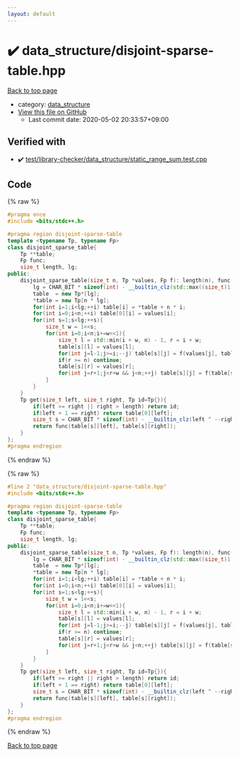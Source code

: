 ```yaml
---
layout: default
---
```


<!-- mathjax config similar to math.stackexchange -->
<script type="text/javascript" async
  src="https://cdnjs.cloudflare.com/ajax/libs/mathjax/2.7.5/MathJax.js?config=TeX-MML-AM_CHTML">
</script>
<script type="text/x-mathjax-config">
  MathJax.Hub.Config({
    TeX: { equationNumbers: { autoNumber: "AMS" }},
    tex2jax: {
      inlineMath: [ ['$','$'] ],
      processEscapes: true
    },
    "HTML-CSS": { matchFontHeight: false },
    displayAlign: "left",
    displayIndent: "2em"
  });
</script>

<script type="text/javascript" src="https://cdnjs.cloudflare.com/ajax/libs/jquery/3.4.1/jquery.min.js"></script>
<script src="https://cdn.jsdelivr.net/npm/jquery-balloon-js@1.1.2/jquery.balloon.min.js" integrity="sha256-ZEYs9VrgAeNuPvs15E39OsyOJaIkXEEt10fzxJ20+2I=" crossorigin="anonymous"></script>
<script type="text/javascript" src="../../assets/js/copy-button.js"></script>
<link rel="stylesheet" href="../../assets/css/copy-button.css" />


# :heavy_check_mark: data_structure/disjoint-sparse-table.hpp

<a href="../../index.html">Back to top page</a>

* category: <a href="../../index.html#c8f6850ec2ec3fb32f203c1f4e3c2fd2">data_structure</a>
* <a href="{{ site.github.repository_url }}/blob/master/data_structure/disjoint-sparse-table.hpp">View this file on GitHub</a>
    - Last commit date: 2020-05-02 20:33:57+09:00




## Verified with

* :heavy_check_mark: <a href="../../verify/test/library-checker/data_structure/static_range_sum.test.cpp.html">test/library-checker/data_structure/static_range_sum.test.cpp</a>


## Code

<a id="unbundled"></a>
{% raw %}
```cpp
#pragma once
#include <bits/stdc++.h>

#pragma region disjoint-sparse-table
template <typename Tp, typename Fp>
class disjoint_sparse_table{
    Tp **table;
    Fp func;
    size_t length, lg;
public:
    disjoint_sparse_table(size_t n, Tp *values, Fp f): length(n), func(f){
        lg = CHAR_BIT * sizeof(int) - __builtin_clz(std::max((size_t)1, n-1));
        table  = new Tp*[lg];
        *table = new Tp[n * lg];
        for(int i=1;i<lg;++i) table[i] = *table + n * i;
        for(int i=0;i<n;++i) table[0][i] = values[i];
        for(int s=1;s<lg;++s){
            size_t w = 1<<s;
            for(int i=0;i<n;i+=w<<1){
                size_t l = std::min(i + w, n) - 1, r = i + w;
                table[s][l] = values[l];
                for(int j=l-1;j>=i;--j) table[s][j] = f(values[j], table[s][j+1]);
                if(r >= n) continue;
                table[s][r] = values[r];
                for(int j=r+1;j<r+w && j<n;++j) table[s][j] = f(table[s][j-1], values[j]);
            }
        }
    }
    Tp get(size_t left, size_t right, Tp id=Tp{}){
        if(left >= right || right > length) return id;
        if(left + 1 == right) return table[0][left];
        size_t s = CHAR_BIT * sizeof(int) - __builtin_clz(left ^ --right) - 1;
        return func(table[s][left], table[s][right]);
    }
};
#pragma endregion

```
{% endraw %}

<a id="bundled"></a>
{% raw %}
```cpp
#line 2 "data_structure/disjoint-sparse-table.hpp"
#include <bits/stdc++.h>

#pragma region disjoint-sparse-table
template <typename Tp, typename Fp>
class disjoint_sparse_table{
    Tp **table;
    Fp func;
    size_t length, lg;
public:
    disjoint_sparse_table(size_t n, Tp *values, Fp f): length(n), func(f){
        lg = CHAR_BIT * sizeof(int) - __builtin_clz(std::max((size_t)1, n-1));
        table  = new Tp*[lg];
        *table = new Tp[n * lg];
        for(int i=1;i<lg;++i) table[i] = *table + n * i;
        for(int i=0;i<n;++i) table[0][i] = values[i];
        for(int s=1;s<lg;++s){
            size_t w = 1<<s;
            for(int i=0;i<n;i+=w<<1){
                size_t l = std::min(i + w, n) - 1, r = i + w;
                table[s][l] = values[l];
                for(int j=l-1;j>=i;--j) table[s][j] = f(values[j], table[s][j+1]);
                if(r >= n) continue;
                table[s][r] = values[r];
                for(int j=r+1;j<r+w && j<n;++j) table[s][j] = f(table[s][j-1], values[j]);
            }
        }
    }
    Tp get(size_t left, size_t right, Tp id=Tp{}){
        if(left >= right || right > length) return id;
        if(left + 1 == right) return table[0][left];
        size_t s = CHAR_BIT * sizeof(int) - __builtin_clz(left ^ --right) - 1;
        return func(table[s][left], table[s][right]);
    }
};
#pragma endregion

```
{% endraw %}

<a href="../../index.html">Back to top page</a>

